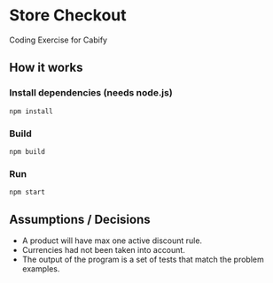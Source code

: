 # Store Checkout

Coding Exercise for Cabify


## How it works

### Install dependencies (needs node.js)

```
npm install
```
### Build
```
npm build
```
### Run

```
npm start
```

## Assumptions / Decisions

- A product will have max one active discount rule.
- Currencies had not been taken into account.
- The output of the program is a set of tests that match the problem examples.

